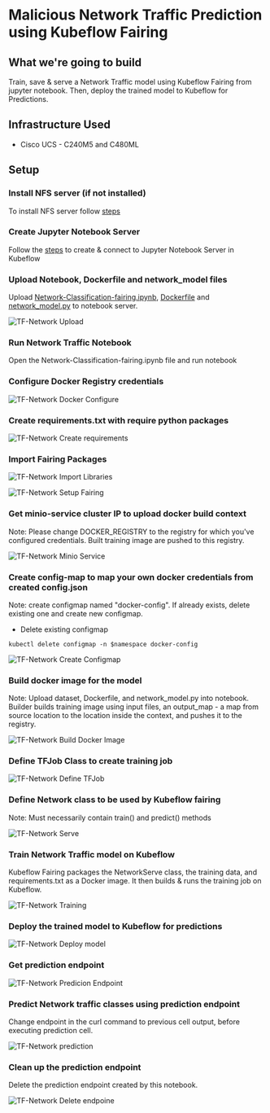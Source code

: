 # Malicious Network Traffic Prediction using Kubeflow Fairing 

## What we're going to build

Train, save & serve a Network Traffic model using Kubeflow Fairing from jupyter notebook. Then, deploy the trained model to Kubeflow for Predictions.


## Infrastructure Used

* Cisco UCS - C240M5 and C480ML


## Setup


### Install NFS server (if not installed)

To install NFS server follow [steps](./../notebook#install-nfs-server-if-not-installed)

### Create Jupyter Notebook Server

Follow the [steps](./../notebook#create--connect-to-jupyter-notebook-server) to create & connect to Jupyter Notebook Server in Kubeflow

### Upload Notebook, Dockerfile and network_model files

Upload [Network-Classification-fairing.ipynb](Network-Classification-fairing.ipynb), [Dockerfile](Dockerfile) and [network_model.py](network_model.py) to notebook server.

![TF-Network Upload](pictures/15_Upload_files.PNG)

### Run Network Traffic Notebook

Open the Network-Classification-fairing.ipynb file and run notebook

### Configure Docker Registry credentials 

![TF-Network Docker Configure](pictures/1_configure_docker_credentials.PNG)

### Create requirements.txt with require python packages

![TF-Network Create requirements](pictures/2_create_requirements_file.PNG)

### Import Fairing Packages

![TF-Network Import Libraries](pictures/3_import_python_libraries.PNG)

![TF-Network Setup Fairing](pictures/4_setup_kf_fairing.PNG)

### Get minio-service cluster IP to upload docker build context

Note: Please change DOCKER_REGISTRY to the registry for which you've configured credentials. Built training image are pushed to this registry.

![TF-Network Minio Service](pictures/5_minio_service_ip.PNG)

### Create config-map to map your own docker credentials from created config.json

Note: create configmap named "docker-config". If already exists, delete existing one and create new configmap.

* Delete existing configmap

```
kubectl delete configmap -n $namespace docker-config
```

![TF-Network Create Configmap](pictures/6_create_configmap.PNG)

### Build docker image for the model
Note: Upload dataset, Dockerfile, and network_model.py into notebook.  
Builder builds training image using input files, an output_map - a map from source location to the location inside the context, and pushes it to the registry.

![TF-Network Build Docker Image](pictures/7_build_docker_image.PNG)

### Define TFJob Class to create training job

![TF-Network Define TFJob](pictures/8_define_TFJob.PNG)

### Define Network class to be used by Kubeflow fairing

Note: Must necessarily contain train() and predict() methods


![TF-Network Serve](pictures/9_define_network_serve.PNG)


### Train Network Traffic model on Kubeflow

Kubeflow Fairing packages the NetworkServe class, the training data, and requirements.txt as a Docker image. 
It then builds & runs the training job on Kubeflow.

![TF-Network Training](pictures/10_training_using_fairing.PNG)

### Deploy the trained model to Kubeflow for predictions

![TF-Network Deploy model](pictures/11_deploy_trained_model_for_prediction.PNG)


### Get prediction endpoint

![TF-Network Predicion Endpoint](pictures/12_get_prediction_endpoint.PNG)

### Predict Network traffic classes using prediction endpoint

Change endpoint in the curl command to previous cell output, before executing prediction cell.

![TF-Network prediction](pictures/13_prediction.PNG)

### Clean up the prediction endpoint
Delete the prediction endpoint created by this notebook.

![TF-Network Delete endpoine](pictures/27_delete_tfjob.PNG)
